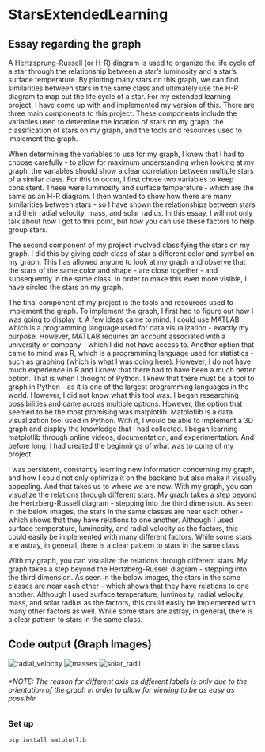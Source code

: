 # StarsExtendedLearning

## Essay regarding the graph

A Hertzsprung-Russell (or H-R) diagram is used to organize the life cycle of a star through the relationship between a star’s luminosity and a star’s surface temperature. By plotting many stars on this graph, we can find similarities between stars in the same class and ultimately use the H-R diagram to map out the life cycle of a star.
For my extended learning project, I have come up with and implemented my version of this. There are three main components to this project. These components include the variables used to determine the location of stars on my graph, the classification of stars on my graph, and the tools and resources used to implement the graph.

When determining the variables to use for my graph, I knew that I had to choose carefully - to allow for maximum understanding when looking at my graph, the variables should show a clear correlation between multiple stars of a similar class. For this to occur, I first chose two variables to keep consistent. These were luminosity and surface temperature - which are the same as an H-R diagram. I then wanted to show how there are many similarities between stars - so I have shown the relationships between stars and their radial velocity, mass, and solar radius. In this essay, I will not only talk about how I got to this point, but how you can use these factors to help group stars.

The second component of my project involved classifying the stars on my graph. I did this by giving each class of star a different color and symbol on my graph. This has allowed anyone to look at my graph and observe that the stars of the same color and shape - are close together - and subsequently in the same class. In order to make this even more visible, I have circled the stars on my graph.

The final component of my project is the tools and resources used to implement the graph. To implement the graph, I first had to figure out how I was going to display it. A few ideas came to mind. I could use MATLAB, which is a programming language used for data visualization - exactly my purpose. However, MATLAB requires an account associated with a university or company - which I did not have access to. Another option that came to mind was R, which is a programming language used for statistics - such as graphing (which is what I was doing here). However, I do not have much experience in R and I knew that there had to have been a much better option. That is when I thought of Python. I knew that there must be a tool to graph in Python - as it is one of the largest programming languages in the world. However, I did not know what this tool was. I began researching possibilities and came across multiple options. However, the option that seemed to be the most promising was matplotlib. Matplotlib is a data visualization tool used in Python. With it, I would be able to implement a 3D graph and display the knowledge that I had collected. I began learning matplotlib through online videos, documentation, and experimentation. And before long, I had created the beginnings of what was to come of my project.

I was persistent, constantly learning new information concerning my graph, and how I could not only optimize it on the backend but also make it visually appealing. And that takes us to where we are now.
With my graph, you can visualize the relations through different stars. My graph takes a step beyond the Hertzberg-Russell diagram - stepping into the third dimension. As seen in the below images, the stars in the same classes are near each other - which shows that they have relations to one another. Although I used surface temperature, luminosity, and radial velocity as the factors, this could easily be implemented with many different factors. While some stars are astray, in general, there is a clear pattern to stars in the same class.

With my graph, you can visualize the relations through different stars. My graph takes a step beyond the Hertzberg-Russell diagram - stepping into the third dimension. As seen in the below images, the stars in the same classes are near each other - which shows that they have relations to one another. Although I used surface temperature, luminosity, radial velocity, mass, and solar radius as the factors, this could easily be implemented with many other factors as well. While some stars are astray, in general, there is a clear pattern to stars in the same class.


## Code output (Graph Images)

![radial_velocity](https://user-images.githubusercontent.com/95631939/208335651-4923e775-83cf-4795-a343-1976e632a965.png)
![masses](https://user-images.githubusercontent.com/95631939/208335653-d9655e5c-17e9-4fc2-aa9c-ec6bbe868647.png)
![solar_radii](https://user-images.githubusercontent.com/95631939/208335662-99a816a8-c296-471b-918f-22071da08bee.png)

###### *NOTE: The reason for different axis as different labels is only due to the orientation of the graph in order to allow for viewing to be as easy as possible


### Set up

    pip install matplotlib
